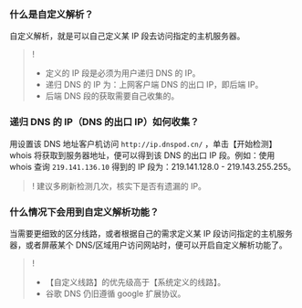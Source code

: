 ### 什么是自定义解析？
自定义解析，就是可以自己定义某 IP 段去访问指定的主机服务器。
>!
> - 定义的 IP 段是必须为用户递归 DNS 的 IP。
> - 递归 DNS 的 IP 为：上网客户端 DNS 的出口 IP，即后端 IP。
> - 后端 DNS 段的获取需要自己收集的。

### 递归 DNS 的 IP（DNS 的出口 IP）如何收集？
用设置该 DNS 地址客户机访问 `http://ip.dnspod.cn/` ，单击【开始检测】whois 将获取到服务器地址，便可以得到该 DNS 的出口 IP 段。例如：使用 whois 查询 `219.141.136.10` 得到的 IP 段为：219.141.128.0 - 219.143.255.255。
>! 建议多刷新检测几次，核实下是否有遗漏的 IP。

### 什么情况下会用到自定义解析功能？

当需要更细致的区分线路，或者根据自己的需求定义某 IP 段访问指定的主机服务器，或者屏蔽某个 DNS/区域用户访问网站时，便可以开启自定义解析功能了。
>!
> - 【自定义线路】的优先级高于【系统定义的线路】。
> - 谷歌 DNS 仍旧遵循 google 扩展协议。

